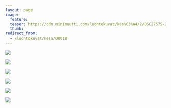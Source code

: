 ```yaml
---
layout: page
image:
  feature:
  teaser: https://cdn.minimuutti.com/luontokuvat/kes%C3%A4/2/DSC27575-245px.jpg
  thumb:
redirect_from:
  - /luontokuvat/kesa/00018
---
```


![](https://cdn.minimuutti.com/luontokuvat/kes%C3%A4/2/DSC27563-800px.jpg)

![](https://cdn.minimuutti.com/luontokuvat/kes%C3%A4/2/DSC27569-800px.jpg)

![](https://cdn.minimuutti.com/luontokuvat/kes%C3%A4/2/DSC27572-800px.jpg)

![](https://cdn.minimuutti.com/luontokuvat/kes%C3%A4/2/DSC27575-800px.jpg)

![](https://cdn.minimuutti.com/luontokuvat/kes%C3%A4/2/DSC27589-800px.jpg)

![](https://cdn.minimuutti.com/luontokuvat/kes%C3%A4/2/DSC27597-800px.jpg)
